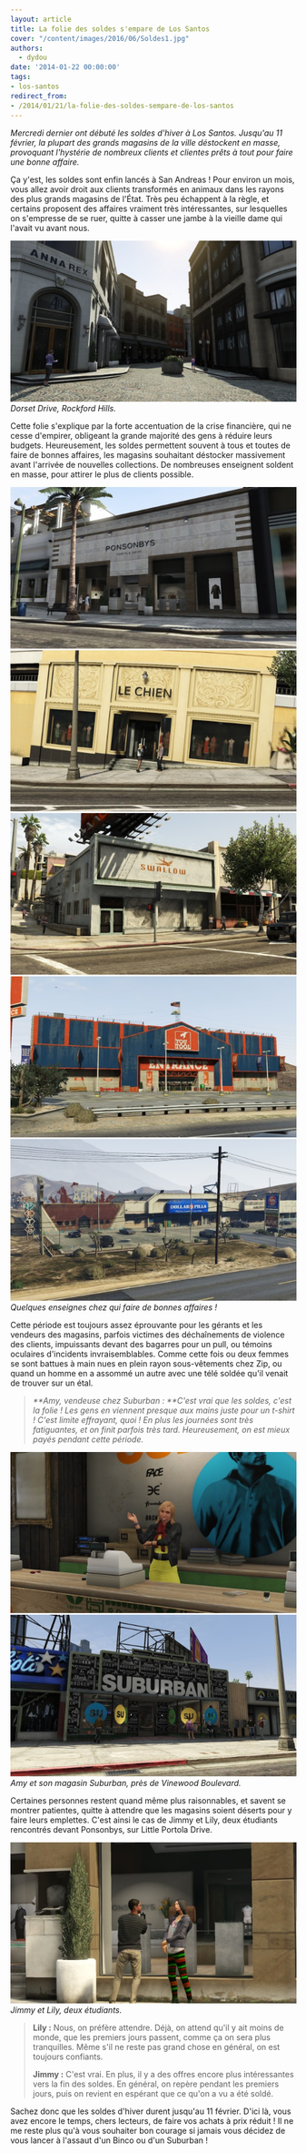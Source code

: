 ```yaml
---
layout: article
title: La folie des soldes s'empare de Los Santos
cover: "/content/images/2016/06/Soldes1.jpg"
authors:
  - dydou
date: '2014-01-22 00:00:00'
tags:
- los-santos
redirect_from:
- /2014/01/21/la-folie-des-soldes-sempare-de-los-santos
---
```


_Mercredi dernier ont débuté les soldes d'hiver à Los Santos. Jusqu'au 11 février, la plupart des grands magasins de la ville déstockent en masse, provoquant l'hystérie de nombreux clients et clientes prêts à tout pour faire une bonne affaire._

Ça y'est, les soldes sont enfin lancés à San Andreas ! Pour environ un mois, vous allez avoir droit aux clients transformés en animaux dans les rayons des plus grands magasins de l'État. Très peu échappent à la règle, et certains proposent des affaires vraiment très intéressantes, sur lesquelles on s'empresse de se ruer, quitte à casser une jambe à la vieille dame qui l'avait vu avant nous.

![Dorset Drive, Rockford Hills.](/content/images/2016/06/Soldes1_0.jpg)
_Dorset Drive, Rockford Hills._

Cette folie s'explique par la forte accentuation de la crise financière, qui ne cesse d'empirer, obligeant la grande majorité des gens à réduire leurs budgets. Heureusement, les soldes permettent souvent à tous et toutes de faire de bonnes affaires, les magasins souhaitant déstocker massivement avant l'arrivée de nouvelles collections. De nombreuses enseignent soldent en masse, pour attirer le plus de clients possible.

![](/content/images/2016/06/Soldes2.jpg)
![](/content/images/2016/06/Soldes3.jpg)
![](/content/images/2016/06/Soldes5.jpg)
![](/content/images/2016/06/Soldes6.jpg)
![Quelques enseignes chez qui faire de bonnes affaires !](/content/images/2016/06/Soldes7.jpg)
_Quelques enseignes chez qui faire de bonnes affaires !_

Cette période est toujours assez éprouvante pour les gérants et les vendeurs des magasins, parfois victimes des déchaînements de violence des clients, impuissants devant des bagarres pour un pull, ou témoins oculaires d'incidents invraisemblables. Comme cette fois ou deux femmes se sont battues à main nues en plein rayon sous-vêtements chez Zip, ou quand un homme en a assommé un autre avec une télé soldée qu'il venait de trouver sur un étal.

> _\*\*Amy, vendeuse chez Suburban : \*\*C'est vrai que les soldes, c'est la folie ! Les gens en viennent presque aux mains juste pour un t-shirt ! C'est limite effrayant, quoi ! En plus les journées sont très fatiguantes, et on finit parfois très tard. Heureusement, on est mieux payés pendant cette période._

![](/content/images/2016/06/Soldes9.jpg)
![Amy et son magasin Suburban, près de Vinewood Boulevard.](/content/images/2016/06/Soldes4.jpg)
_Amy et son magasin Suburban, près de Vinewood Boulevard._

Certaines personnes restent quand même plus raisonnables, et savent se montrer patientes, quitte à attendre que les magasins soient déserts pour y faire leurs emplettes. C'est ainsi le cas de Jimmy et Lily, deux étudiants rencontrés devant Ponsonbys, sur Little Portola Drive.

![Jimmy et Lily, deux étudiants.](/content/images/2016/06/Soldes8.jpg)
_Jimmy et Lily, deux étudiants._

> **Lily :** Nous, on préfère attendre. Déjà, on attend qu'il y ait moins de monde, que les premiers jours passent, comme ça on sera plus tranquilles. Même s'il ne reste pas grand chose en général, on est toujours confiants.
> 
> **Jimmy :** C'est vrai. En plus, il y a des offres encore plus intéressantes vers la fin des soldes. En général, on repère pendant les premiers jours, puis on revient en espérant que ce qu'on a vu a été soldé.

Sachez donc que les soldes d'hiver durent jusqu'au 11 février. D'ici là, vous avez encore le temps, chers lecteurs, de faire vos achats à prix réduit ! Il ne me reste plus qu'à vous souhaiter bon courage si jamais vous décidez de vous lancer à l'assaut d'un Binco ou d'un Suburban !